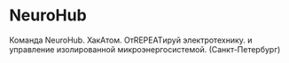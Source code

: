 # NeuroHub
Команда NeuroHub. ХакАтом. ОтREPEATируй электротехнику. и управление изолированной микроэнергосистемой. (Санкт-Петербург)
